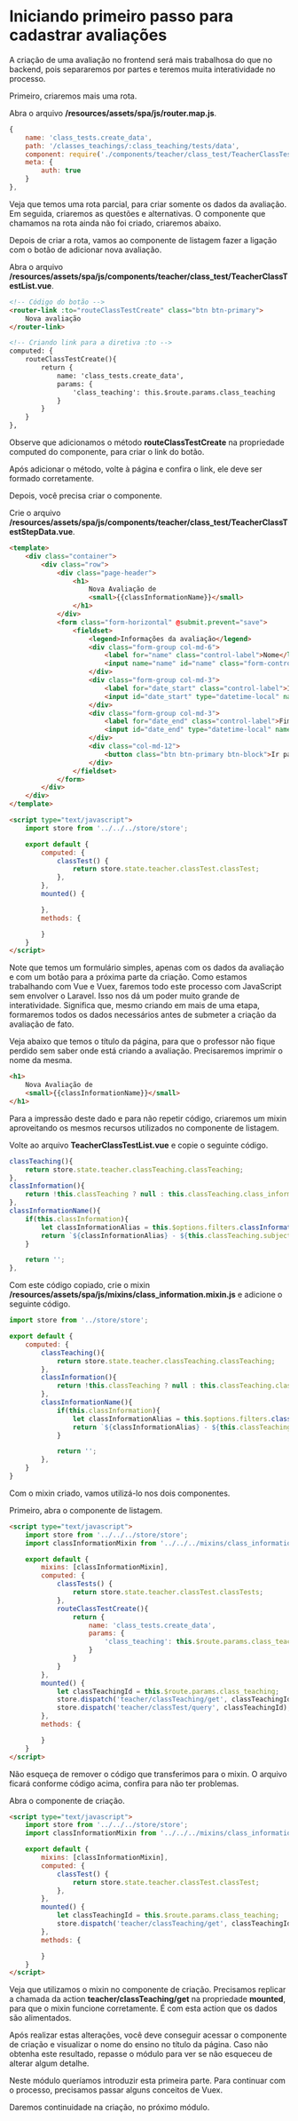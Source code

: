 # Iniciando primeiro passo para cadastrar avaliações

A criação de uma avaliação no frontend será mais trabalhosa do que no backend, pois separaremos por partes e teremos muita interatividade no processo.

Primeiro, criaremos mais uma rota.  

Abra o arquivo **/resources/assets/spa/js/router.map.js**.

```js
{
    name: 'class_tests.create_data',
    path: '/classes_teachings/:class_teaching/tests/data',
    component: require('./components/teacher/class_test/TeacherClassTestStepData.vue'),
    meta: {
        auth: true
    }
},
```

Veja que temos uma rota parcial, para criar somente os dados da avaliação. Em seguida, criaremos as questões e alternativas. O componente que chamamos na rota ainda não foi criado, criaremos abaixo.

Depois de criar a rota, vamos ao componente de listagem fazer a ligação com o botão de adicionar nova avaliação.

Abra o arquivo **/resources/assets/spa/js/components/teacher/class_test/TeacherClassTestList.vue**.

```html
<!-- Código do botão -->
<router-link :to="routeClassTestCreate" class="btn btn-primary">
    Nova avaliação
</router-link>

<!-- Criando link para a diretiva :to -->
computed: {
    routeClassTestCreate(){
        return {
            name: 'class_tests.create_data',
            params: {
                'class_teaching': this.$route.params.class_teaching
            }
        }
    }
},
```

Observe que adicionamos o método **routeClassTestCreate** na propriedade computed do componente, para criar o link do botão. 

Após adicionar o método, volte à página e confira o link, ele deve ser formado corretamente.

Depois, você precisa criar o componente. 

Crie o arquivo **/resources/assets/spa/js/components/teacher/class_test/TeacherClassTestStepData.vue**.

```html
<template>
    <div class="container">
        <div class="row">
            <div class="page-header">
                <h1>
                    Nova Avaliação de
                    <small>{{classInformationName}}</small>
                </h1>
            </div>
            <form class="form-horizontal" @submit.prevent="save">
                <fieldset>
                    <legend>Informações da avaliação</legend>
                    <div class="form-group col-md-6">
                        <label for="name" class="control-label">Nome</label>
                        <input name="name" id="name" class="form-control">
                    </div>
                    <div class="form-group col-md-3">
                        <label for="date_start" class="control-label">Início</label>
                        <input id="date_start" type="datetime-local" name="date_start" class="form-control">
                    </div>
                    <div class="form-group col-md-3">
                        <label for="date_end" class="control-label">Fim</label>
                        <input id="date_end" type="datetime-local" name="date_end" class="form-control">
                    </div>
                    <div class="col-md-12">
                        <button class="btn btn-primary btn-block">Ir para questões</button>
                    </div>
                </fieldset>
            </form>
        </div>
    </div>
</template>

<script type="text/javascript">
    import store from '../../../store/store';

    export default {
        computed: {
            classTest() {
                return store.state.teacher.classTest.classTest;
            },
        },
        mounted() {

        },
        methods: {

        }
    }
</script>
```

Note que temos um formulário simples, apenas com os dados da avaliação e com um botão para a próxima parte da criação. Como estamos trabalhando com Vue e Vuex, faremos todo este processo com JavaScript sem envolver o Laravel. Isso nos dá um poder muito grande de interatividade. Significa que, mesmo criando em mais de uma etapa, formaremos todos os dados necessários antes de submeter a criação da avaliação de fato.

Veja abaixo que temos o título da página, para que o professor não fique perdido sem saber onde está criando a avaliação.  Precisaremos imprimir o nome da mesma.

```html
<h1>
    Nova Avaliação de
    <small>{{classInformationName}}</small>
</h1>
```

Para a impressão deste dado e para não repetir código, criaremos um mixin aproveitando os mesmos recursos utilizados no componente de listagem.

Volte ao arquivo **TeacherClassTestList.vue** e copie o seguinte código.

```js
classTeaching(){
    return store.state.teacher.classTeaching.classTeaching;
},
classInformation(){
    return !this.classTeaching ? null : this.classTeaching.class_information;
},
classInformationName(){
    if(this.classInformation){
        let classInformationAlias = this.$options.filters.classInformationAlias(this.classInformation);
        return `${classInformationAlias} - ${this.classTeaching.subject.name}`;
    }

    return '';
},
```

Com este código copiado, crie o mixin **/resources/assets/spa/js/mixins/class_information.mixin.js** e adicione o seguinte código.

```js
import store from '../store/store';

export default {
    computed: {
        classTeaching(){
            return store.state.teacher.classTeaching.classTeaching;
        },
        classInformation(){
            return !this.classTeaching ? null : this.classTeaching.class_information;
        },
        classInformationName(){
            if(this.classInformation){
                let classInformationAlias = this.$options.filters.classInformationAlias(this.classInformation);
                return `${classInformationAlias} - ${this.classTeaching.subject.name}`;
            }

            return '';
        },
    }
}
```

Com o mixin criado, vamos utilizá-lo nos dois componentes.

Primeiro, abra o componente de listagem.

```html
<script type="text/javascript">
    import store from '../../../store/store';
    import classInformationMixin from '../../../mixins/class_information.mixin';

    export default {
        mixins: [classInformationMixin],
        computed: {
            classTests() {
                return store.state.teacher.classTest.classTests;
            },
            routeClassTestCreate(){
                return {
                    name: 'class_tests.create_data',
                    params: {
                        'class_teaching': this.$route.params.class_teaching
                    }
                }
            }
        },
        mounted() {
            let classTeachingId = this.$route.params.class_teaching;
            store.dispatch('teacher/classTeaching/get', classTeachingId);
            store.dispatch('teacher/classTest/query', classTeachingId);
        },
        methods: {

        }
    }
</script>
```

Não esqueça de remover o código que transferimos para o mixin. O arquivo ficará conforme código acima, confira para não ter problemas.

Abra o componente de criação.

```html
<script type="text/javascript">
    import store from '../../../store/store';
    import classInformationMixin from '../../../mixins/class_information.mixin';

    export default {
        mixins: [classInformationMixin],
        computed: {
            classTest() {
                return store.state.teacher.classTest.classTest;
            },
        },
        mounted() {
            let classTeachingId = this.$route.params.class_teaching;
            store.dispatch('teacher/classTeaching/get', classTeachingId);
        },
        methods: {

        }
    }
</script>
```

Veja que utilizamos o mixin no componente de criação. Precisamos replicar a chamada da action **teacher/classTeaching/get** na propriedade **mounted**, para que o mixin funcione corretamente. É com esta action que os dados são alimentados.

Após realizar estas alterações, você deve conseguir acessar o componente de criação e visualizar o nome do ensino no título da página. Caso não obtenha este resultado, repasse o módulo para ver se não esqueceu de alterar algum detalhe.

Neste módulo queríamos introduzir esta primeira parte. Para continuar com o processo, precisamos passar alguns conceitos de Vuex. 

Daremos continuidade na criação, no próximo módulo.